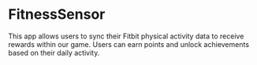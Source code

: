 # FitnessSensor
This app allows users to sync their Fitbit physical activity data to receive rewards within our game. Users can earn points and unlock achievements based on their daily activity.
